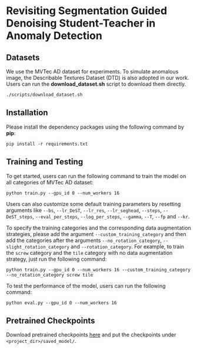 # Revisiting Segmentation Guided Denoising Student-Teacher in Anomaly Detection

## Datasets

We use the MVTec AD dataset for experiments. To simulate anomalous image, the Describable Textures Dataset (DTD) is also adopted in our work. Users can run the **download_dataset.sh** script to download them directly.

```
./scripts/download_dataset.sh
```

## Installation

Please install the dependency packages using the following command by **pip**:

```
pip install -r requirements.txt
```

## Training and Testing

To get started, users can run the following command to train the model on all categories of MVTec AD dataset:

```
python train.py --gpu_id 0 --num_workers 16
```

Users can also customize some default training parameters by resetting arguments like `--bs`, `--lr_DeST`, `--lr_res`, `--lr_seghead`, `--steps`, `--DeST_steps`, `--eval_per_steps`, `--log_per_steps`, `--gamma`, `--T`, `--fp` and `--kr`.

To specify the training categories and the corresponding data augmentation strategies, please add the argument `--custom_training_category` and then add the categories after the arguments `--no_rotation_category`, `--slight_rotation_category` and `--rotation_category`. For example, to train the `screw` category and the `tile` category with no data augmentation strategy, just run the following command:

```
python train.py --gpu_id 0 --num_workers 16 --custom_training_category --no_rotation_category screw tile
```

To test the performance of the model, users can run the following command:

```
python eval.py --gpu_id 0 --num_workers 16
```

## Pretrained Checkpoints

Download pretrained checkpoints [here](https://www.icloud.com.cn/iclouddrive/051C6C9EWaC9e6XnLqtmghX0A#saved%5Fmodel) and put the checkpoints under `<project_dir>/saved_model/`.


